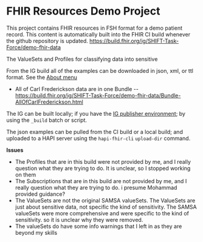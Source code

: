 # FHIR Resources Demo Project

This project contains FHIR resources in FSH format for a demo patient record. This content is automatically built into the FHIR CI build whenever the github repository is updated.
https://build.fhir.org/ig/SHIFT-Task-Force/demo-fhir-data

The ValueSets and Profiles for classifying data into sensitive 

From the IG build all of the examples can be downloaded in json, xml, or ttl format. See the [About menu](https://build.fhir.org/ig/SHIFT-Task-Force/demo-fhir-data/download.html)
- All of Carl Frederickson data are in one Bundle -- https://build.fhir.org/ig/SHIFT-Task-Force/demo-fhir-data/Bundle-AllOfCarlFrederickson.html 

The IG can be built locally; if you have the [IG publisher environment](https://confluence.hl7.org/spaces/HAFWG/pages/204283403/Setup+FHIR+IG+Publisher+environment); by using the `_build` batch or script.

The json examples can be pulled from the CI build or a local build; and uploaded to a HAPI server using the `hapi-fhir-cli` `upload-dir` command.

**Issues**

- The Profiles that are in this build were not provided by me, and I really question what they are trying to do. It is unclear, so I stopped working on them
- The Subscriptions that are in this build are not provided by me, and I really question what they are trying to do. i presume Mohammad provided guidance?
- The ValueSets are not the original SAMSA valueSets. The ValueSets are just about sensitive data, not specific the kind of sensitivity. The SAMSA valueSets were more comprehensive and were specific to the kind of sensitivity. so it is unclear why they were removed.
- The valueSets do have some info warnings that I left in as they are beyond my skills

